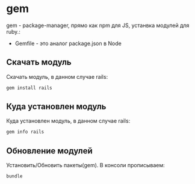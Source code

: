 # gem

gem - package-manager, прямо как npm для JS, устанвка модулей для ruby.:

-   Gemfile - это аналог package.json в Node

## Скачать модуль

Скачать модуль, в данном случае rails:

```bash
gem install rails
```

## Куда установлен модуль

Куда установлен модуль, в данном случае rails:

```bash
gem info rails
```

## Обновление модулей

Установить/Обновить пакеты(gem). В консоли прописываем:

```bash
bundle
```
